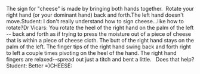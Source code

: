 The sign for "cheese" is made by bringing both hands
      together.  Rotate your right hand (or your dominant hand) back and forth.The left hand doesn't move.Student: I don't really understand how to sign cheese...like how to
      rotate?Dr Vicars: You rotate the heel of the right hand on the palm of the left 
		-- back and forth
      as if trying to press the moisture out of a piece of cheese that is within a piece of
      cheese cloth. The butt of the right hand stays on the palm of the left. The finger tips of
      the right hand swing back and forth right to left a couple times pivoting on the 
		heel of
      the hand. The right hand fingers are relaxed--spread out just a titch and bent a little.
        Does that help?Student: Better =)CHEESE: